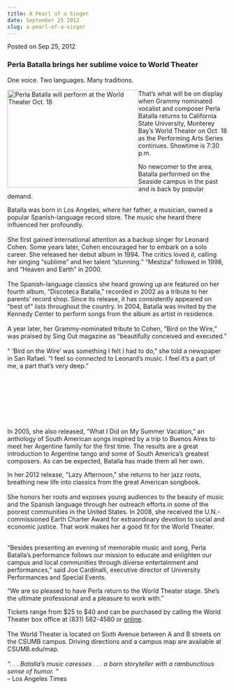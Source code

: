 ```yaml
---
title: A Pearl of a Singer
date: September 25 2012
slug: a-pearl-of-a-singer
---
```


 



<span class="date">Posted on Sep 25, 2012    </span>
<h3>Perla Batalla brings her sublime voice to World Theater</h3>
<p>One voice. Two languages. Many traditions.</p>
<p><img alt="Perla Batalla will perform at the World Theater Oct. 18" src="https://news.csumb.edu/sites/default/files/65/attachments/news/images/perla_for_web.jpg" style="float:left; width:300px; height:224px">That&#x2019;s what will be
on display when Grammy nominated vocalist and composer Perla
Batalla returns to California State University, Monterey Bay&#x2019;s
World Theater on Oct. 18 as the Performing Arts Series continues.
Showtime is 7:30 p.m.</img></p>
<p>No newcomer to the area, Batalla performed on the Seaside campus
in the past and is back by popular demand.</p>
<p>Batalla was born in Los Angeles, where her father, a musician,
owned a popular Spanish-language record store. The music she heard
there influenced her profoundly.<br>
<br>
She first gained international attention as a backup singer for
Leonard Cohen. Some years later, Cohen encouraged her to embark on
a solo career. She released her debut album in 1994. The critics
loved it, calling her singing &#x201C;sublime&#x201D; and her talent &#x201C;stunning.&#x201D;
&#x201C;Mestiza&#x201D; followed in 1998, and &#x201C;Heaven and Earth&#x201D; in 2000.<br>
<br>
The Spanish-language classics she heard growing up are featured on
her fourth album, &#x201C;Discoteca Batalla,&#x201D; recorded in 2002 as a
tribute to her parents&#x2019; record shop. Since its release, it has
consistently appeared on &#x201C;best of&#x201D; lists throughout the country. In
2004, Batalla was invited by the Kennedy Center to perform songs
from the album as artist in residence.<br>
<br>
A year later, her Grammy-nominated tribute to Cohen, &#x201C;Bird on the
Wire,&#x201D; was praised by Sing Out magazine as &#x201C;beautifully conceived
and executed.&#x201D;<br>
<br>
&#x201C; &#x2018;Bird on the Wire&#x2019; was something I felt I had to do,&#x201D; she told a
newspaper in San Rafael. &#x201C;I feel so connected to Leonard&#x2019;s music. I
feel it&#x2019;s a part of me, a part that&#x2019;s very deep.&#x201D;</br></br></br></br></br></br></br></br></p>
<p>In 2005, she also released, &#x201C;What I Did on My Summer Vacation,&#x201D;
an anthology of South American songs inspired by a trip to Buenos
Aires to meet her Argentine family for the first time. The results
are a great introduction to Argentine tango and some of South
America&#x2019;s greatest composers. As can be expected, Batalla has made
them all her own.</p>
<p>In her 2012 release, &quot;Lazy Afternoon,&quot; she returns to her jazz
roots, breathing new life into classics from the great American
songbook.<br>
<br>
She honors her roots and exposes young audiences to the beauty of
music and the Spanish language through her outreach efforts in some
of the poorest communities in the United States. In 2008, she
received the U.N.- commissioned Earth Charter Award for
extraordinary devotion to social and economic justice. That work
makes her a good fit for the World Theater.</br></br></p>
<p>&#x201C;Besides presenting an evening of memorable music and song,
Perla Batalla&#x2019;s performance follows our mission to educate and
enlighten our campus and local communities through diverse
entertainment and performances,&#x201D; said Joe Cardinalli, executive
director of University Performances and Special Events.</p>
<p>&#x201C;We are so pleased to have Perla return to the World Theater
stage. She&#x2019;s the ultimate professional and a pleasure to work
with.&#x201D;</p>
<p>Tickets range from $25 to $40 and can be purchased by calling
the World Theater box office at (831) 582-4580 or <a href="https://csumb.edu/worldtheater" rel="nofollow">online</a>.<br>
<br>
The World Theater is located on Sixth Avenue between A and B
streets on the CSUMB campus. Driving directions and a campus map
are available at CSUMB.edu/map.<br>
<br>
<em>&#x201C;. . . Batalla&#x2019;s music caresses . . . a born storyteller with a
rambunctious sense of humor. &quot;</em><br>
&#x2013; Los Angeles Times<br>
&#xA0;</br></br></br></br></br></br></p>





 

